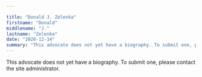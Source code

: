 ```yaml
---

title: "Donald J. Zelenka"
firstname: "Donald"
middlename: "J."
lastname: "Zelenka"
date: "2020-12-14"
summary: "This advocate does not yet have a biography. To submit one, please contact the site administrator."
---
```

This advocate does not yet have a biography. To submit one, please contact the site administrator.

